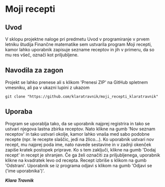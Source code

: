 # Moji recepti
## Uvod
V sklopu projektne naloge pri predmetu Uvod v programiranje v prvem letniku študija Finančne matematike sem ustvarila program Moji recepti, kamor lahko uporabnik zapisuje sezname receptov in jih v primeru, da so mu res všeč, označi kot priljubljene.
## Navodila za zagon
Projekt se lahko prenese ali s klikom 'Prenesi ZIP' na GitHub spletnem vmesniku, ali pa v ukazni lupini z ukazom
```
git clone "https://github.com/klaratravnik/moji_recepti_klaratravnik"
```
## Uporaba
Program se uporablja tako, da se uporabnik najprej registrira in tako se ustvari njegova lastna zbirka receptov. Nato klikne na gumb 'Nov seznam receptov' in tako ustvari okolje, kamor lahko vnaša med sabo podobne recepte (npr. le recepte slaščic, jedi na žlico...). Ko uporabnik ustvari nov recept, mu najprej poda ime, nato navede sestavine in v zadnji okenček zapiše kratek postopek priprave. Ko s tem zaključi, klikne na gumb 'Dodaj recept' in recept je shranjen. Če ga želi označiti za priljubljenega, uporabnik klikne na kvadratek levo od recepta. Recept izbriše s klikom na gumb 'Odstrani'.
Uporabnik se iz programa odjavi s klikom na gumb 'Odjavi se ('ime uporabnika')'.


***Klara Travnik***
